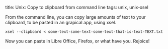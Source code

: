 title: Unix: Copy to clipboard from command line
tags: unix, unix-xsel

From the command line, you can copy large amounts of text to your clipboard, to be pasted in an grapical app, using xsel.

    xsel --clipboard < some-text-some-text-some-text-that-is-text-TEXT.txt
    
Now you can paste in Libre Office, Firefox, or what have you. Rejoice!
